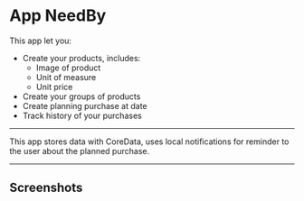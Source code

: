 # App NeedBy

This app let you:
- Create your products, includes:
   - Image of product
   - Unit of measure
   - Unit price
- Create your groups of products
- Create planning purchase at date
- Track history of your purchases
____
This app stores data with CoreData, uses local notifications for reminder to the user about the planned purchase.
___
## Screenshots
